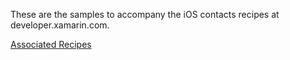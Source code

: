 These are the samples to accompany the iOS contacts recipes at developer.xamarin.com.

[Associated Recipes](http://developer.xamarin.com/recipes/ios/shared_resources/contacts/)
